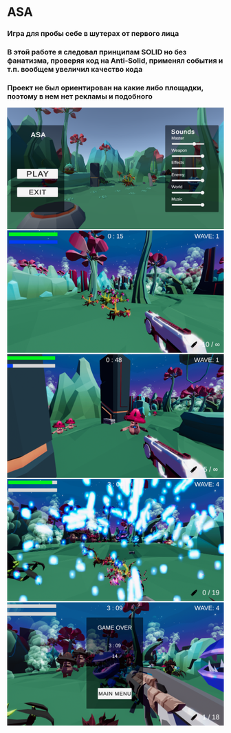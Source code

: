# ASA
<h3>Игра для пробы себе в шутерах от первого лица</h3>
<h3>В этой работе я следовал принципам SOLID но без фанатизма, проверяя код на Anti-Solid, применял события и т.п. вообщем увеличил качество кода</h3>
<h3>Проект не был ориентирован на какие либо площадки, поэтому в нем нет рекламы и подобного</h3>
<img src = /GitImage/S1.png><img>
<img src = /GitImage/S2.png><img>
<img src = /GitImage/S3.png><img>
<img src = /GitImage/S4.png><img>
<img src = /GitImage/S5.png><img>
